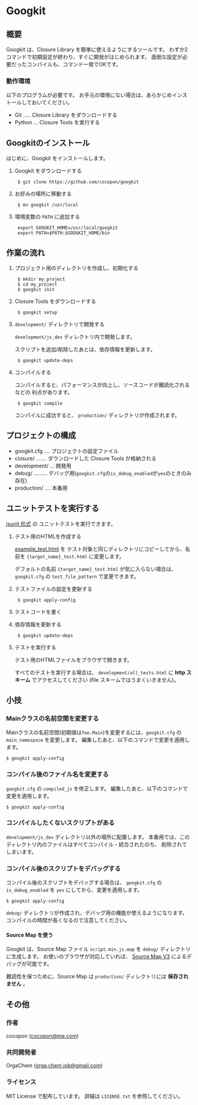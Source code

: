 Googkit
=======




概要
----
Googkit は、Closure Library を簡単に使えるようにするツールです。
わずか2コマンドで初期設定が終わり、すぐに開発がはじめられます。
面倒な設定が必要だったコンパイルも、コマンド一発でOKです。


### 動作環境
以下のプログラムが必要です。
お手元の環境にない場合は、あらかじめインストールしておいてください。

- Git  ..... Closure Library をダウンロードする
- Python ... Closure Tools を実行する




Googkitのインストール
---------------------
はじめに、Googkit をインストールします。


1. Googkit をダウンロードする

        $ git clone https://github.com/cocopon/googkit


2. お好みの場所に移動する

        $ mv googkit /usr/local


3. 環境変数の `PATH` に追加する

        export GOOGKIT_HOME=/usr/local/googkit
        export PATH=$PATH:$GOOGKIT_HOME/bin




作業の流れ
----------
1. プロジェクト用のディレクトリを作成し、初期化する

        $ mkdir my_project
        $ cd my_project
        $ googkit init


2. Closure Tools をダウンロードする

        $ googkit setup


3. `development/` ディレクトリで開発する

    `development/js_dev` ディレクトリ内で開発します。

    スクリプトを追加/削除したあとは、依存情報を更新します。

        $ googkit update-deps


4. コンパイルする

    コンパイルすると、パフォーマンスが向上し、ソースコードが難読化されるなどの
    利点があります。

        $ googkit compile

    コンパイルに成功すると、 `production/` ディレクトリが作成されます。




プロジェクトの構成
------------------
- googkit.cfg .... プロジェクトの設定ファイル
- closure/ ....... ダウンロードした Closure Tools が格納される
- development/ ... 開発用
- debug/ ......... デバッグ用(`googkit.cfg`の`is_debug_enabled`が`yes`のときのみ存在)
- production/ .... 本番用




ユニットテストを実行する
------------------------
[jsunit 形式](http://www.infoq.com/jp/articles/javascript-tdd) の
ユニットテストを実行できます。


1. テスト用のHTMLを作成する

    [example_test.html](https://github.com/cocopon/googkit/blob/master/template/development/js_dev/example_test.html) を
	テスト対象と同じディレクトリにコピーしてから、名前を
    `{target_name}_test.html` に変更します。

    デフォルトの名前 `{target_name}_test.html` が気に入らない場合は、
    `googkit.cfg` の `test_file_pattern` で変更できます。


2. テストファイルの設定を更新する

        $ googkit apply-config


3. テストコードを書く


4. 依存情報を更新する

        $ googkit update-deps


5. テストを実行する

    テスト用のHTMLファイルをブラウザで開きます。

    すべてのテストを実行する場合は、 `development/all_tests.html` に
	**http スキーム** でアクセスしてください
	(file スキームではうまくいきません)。




小技
----
### Mainクラスの名前空間を変更する
Mainクラスの名前空間(初期値は`foo.Main`)を変更するには、`googkit.cfg` の
`main_namespace` を変更します。
編集したあと、以下のコマンドで変更を適用します。

    $ googkit apply-config


### コンパイル後のファイル名を変更する
`googkit.cfg` の `compiled_js` を修正します。
編集したあと、以下のコマンドで変更を適用します。

    $ googkit apply-config


### コンパイルしたくないスクリプトがある
`development/js_dev` ディレクトリ以外の場所に配置します。
本番用では、このディレクトリ内のファイルはすべてコンパイル・統合されたのち、
削除されてしまいます。


### コンパイル後のスクリプトをデバッグする
コンパイル後のスクリプトをデバッグする場合は、 `googkit.cfg` の
`is_debug_enabled` を `yes` にしてから、変更を適用します。

    $ googkit apply-config

`debug/` ディレクトリが作成され、デバッグ用の機能が使えるようになります。
コンパイルの時間が長くなるので注意してください。


#### Source Map を使う
Googkit は、Source Map ファイル `script.min.js.map` を `debug/`
ディレクトリに生成します。
お使いのブラウザが対応していれば、 [Source Map V3](https://docs.google.com/document/d/1U1RGAehQwRypUTovF1KRlpiOFze0b-_2gc6fAH0KY0k/edit?pli=1)
によるデバッグが可能です。

難読性を保つために、Source Map は `production/` ディレクトリには
**保存されません** 。




その他
------
### 作者
cocopon (cocopon@me.com)


### 共同開発者
OrgaChem (orga.chem.job@gmail.com)


### ライセンス
MIT License で配布しています。
詳細は `LICENSE.txt` を参照してください。

